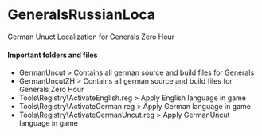 # GeneralsRussianLoca
German Unuct Localization for Generals Zero Hour

#### Important folders and files
* GermanUncut > Contains all german source and build files for Generals
* GermanUncutZH > Contains all german source and build files for Generals Zero Hour
* Tools\Registry\ActivateEnglish.reg > Apply English language in game
* Tools\Registry\ActivateGerman.reg > Apply German language in game
* Tools\Registry\ActivateGermanUncut.reg > Apply GermanUncut language in game
